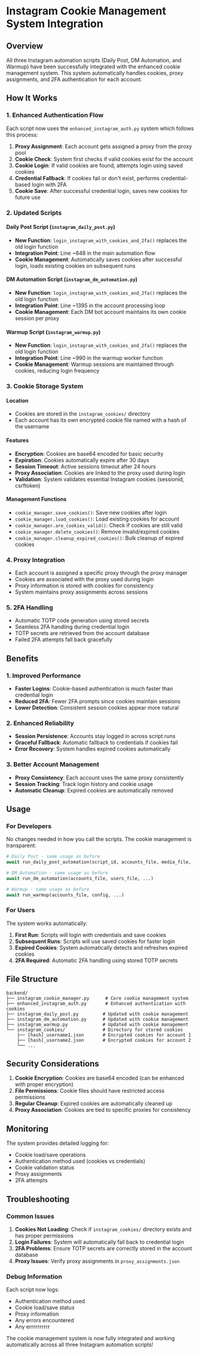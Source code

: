 # Instagram Cookie Management System Integration

## Overview
All three Instagram automation scripts (Daily Post, DM Automation, and Warmup) have been successfully integrated with the enhanced cookie management system. This system automatically handles cookies, proxy assignments, and 2FA authentication for each account.

## How It Works

### 1. Enhanced Authentication Flow
Each script now uses the `enhanced_instagram_auth.py` system which follows this process:

1. **Proxy Assignment**: Each account gets assigned a proxy from the proxy pool
2. **Cookie Check**: System first checks if valid cookies exist for the account
3. **Cookie Login**: If valid cookies are found, attempts login using saved cookies
4. **Credential Fallback**: If cookies fail or don't exist, performs credential-based login with 2FA
5. **Cookie Save**: After successful credential login, saves new cookies for future use

### 2. Updated Scripts

#### Daily Post Script (`instagram_daily_post.py`)
- **New Function**: `login_instagram_with_cookies_and_2fa()` replaces the old login function
- **Integration Point**: Line ~648 in the main automation flow
- **Cookie Management**: Automatically saves cookies after successful login, loads existing cookies on subsequent runs

#### DM Automation Script (`instagram_dm_automation.py`) 
- **New Function**: `login_instagram_with_cookies_and_2fa()` replaces the old login function
- **Integration Point**: Line ~1395 in the account processing loop
- **Cookie Management**: Each DM bot account maintains its own cookie session per proxy

#### Warmup Script (`instagram_warmup.py`)
- **New Function**: `login_instagram_with_cookies_and_2fa()` replaces the old login function
- **Integration Point**: Line ~990 in the warmup worker function
- **Cookie Management**: Warmup sessions are maintained through cookies, reducing login frequency

### 3. Cookie Storage System

#### Location
- Cookies are stored in the `instagram_cookies/` directory
- Each account has its own encrypted cookie file named with a hash of the username

#### Features
- **Encryption**: Cookies are base64 encoded for basic security
- **Expiration**: Cookies automatically expire after 30 days
- **Session Timeout**: Active sessions timeout after 24 hours
- **Proxy Association**: Cookies are linked to the proxy used during login
- **Validation**: System validates essential Instagram cookies (sessionid, csrftoken)

#### Management Functions
- `cookie_manager.save_cookies()`: Save new cookies after login
- `cookie_manager.load_cookies()`: Load existing cookies for account
- `cookie_manager.are_cookies_valid()`: Check if cookies are still valid
- `cookie_manager.delete_cookies()`: Remove invalid/expired cookies
- `cookie_manager.cleanup_expired_cookies()`: Bulk cleanup of expired cookies

### 4. Proxy Integration
- Each account is assigned a specific proxy through the proxy manager
- Cookies are associated with the proxy used during login
- Proxy information is stored with cookies for consistency
- System maintains proxy assignments across sessions

### 5. 2FA Handling
- Automatic TOTP code generation using stored secrets
- Seamless 2FA handling during credential login
- TOTP secrets are retrieved from the account database
- Failed 2FA attempts fall back gracefully

## Benefits

### 1. Improved Performance
- **Faster Logins**: Cookie-based authentication is much faster than credential login
- **Reduced 2FA**: Fewer 2FA prompts since cookies maintain sessions
- **Lower Detection**: Consistent session cookies appear more natural

### 2. Enhanced Reliability
- **Session Persistence**: Accounts stay logged in across script runs
- **Graceful Fallback**: Automatic fallback to credentials if cookies fail
- **Error Recovery**: System handles expired cookies automatically

### 3. Better Account Management
- **Proxy Consistency**: Each account uses the same proxy consistently
- **Session Tracking**: Track login history and cookie usage
- **Automatic Cleanup**: Expired cookies are automatically removed

## Usage

### For Developers
No changes needed in how you call the scripts. The cookie management is transparent:

```python
# Daily Post - same usage as before
await run_daily_post_automation(script_id, accounts_file, media_file, ...)

# DM Automation - same usage as before  
await run_dm_automation(accounts_file, users_file, ...)

# Warmup - same usage as before
await run_warmup(accounts_file, config, ...)
```

### For Users
The system works automatically:

1. **First Run**: Scripts will login with credentials and save cookies
2. **Subsequent Runs**: Scripts will use saved cookies for faster login
3. **Expired Cookies**: System automatically detects and refreshes expired cookies
4. **2FA Required**: Automatic 2FA handling using stored TOTP secrets

## File Structure

```
backend/
├── instagram_cookie_manager.py      # Core cookie management system
├── enhanced_instagram_auth.py       # Enhanced authentication with cookies
├── instagram_daily_post.py         # Updated with cookie management
├── instagram_dm_automation.py      # Updated with cookie management  
├── instagram_warmup.py             # Updated with cookie management
└── instagram_cookies/              # Directory for stored cookies
    ├── [hash]_username1.json       # Encrypted cookies for account 1
    ├── [hash]_username2.json       # Encrypted cookies for account 2
    └── ...
```

## Security Considerations

1. **Cookie Encryption**: Cookies are base64 encoded (can be enhanced with proper encryption)
2. **File Permissions**: Cookie files should have restricted access permissions
3. **Regular Cleanup**: Expired cookies are automatically cleaned up
4. **Proxy Association**: Cookies are tied to specific proxies for consistency

## Monitoring

The system provides detailed logging for:
- Cookie load/save operations
- Authentication method used (cookies vs credentials)
- Cookie validation status
- Proxy assignments
- 2FA attempts

## Troubleshooting

### Common Issues

1. **Cookies Not Loading**: Check if `instagram_cookies/` directory exists and has proper permissions
2. **Login Failures**: System will automatically fall back to credential login
3. **2FA Problems**: Ensure TOTP secrets are correctly stored in the account database
4. **Proxy Issues**: Verify proxy assignments in `proxy_assignments.json`

### Debug Information
Each script now logs:
- Authentication method used
- Cookie load/save status  
- Proxy information
- Any errors encountered
- Any errrrrrrrrr

The cookie management system is now fully integrated and working automatically across all three Instagram automation scripts!
